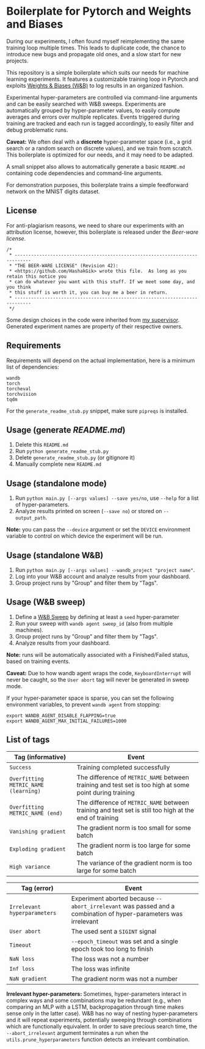 
# Boilerplate for Pytorch and Weights and Biases

During our experiments, I often found myself reimplementing the same training loop multiple times.
This leads to duplicate code, the chance to introduce new bugs and propagate old ones, and a slow start for new projects.

This repository is a simple boilerplate which suits our needs for machine learning experiments.
It features a customizable training loop in Pytorch and exploits [Weights & Biases (W&B)](https://wandb.ai) to log results in an organized fashion.

Experimental hyper-parameters are controlled via command-line arguments and can be easily searched with W&B sweeps.
Experiments are automatically grouped by hyper-parameter values, to easily compute averages and errors over multiple replicates.
Events triggered during training are tracked and each run is tagged accordingly, to easily filter and debug problematic runs.

**Caveat:** We often deal with a **discrete** hyper-parameter space (i.e., a grid search or a random search on discrete values), 
and we train from scratch. This boilerplate is optimized for our needs, and it may need to be adapted.

A small snippet also allows to automatically generate a basic `README.md` containing code dependencies and command-line arguments. 

For demonstration purposes, this boilerplate trains a simple feedforward network on the MNIST digits dataset.

## License
For anti-plagiarism reasons, we need to share our experiments with an attribution license, 
however, this boilerplate is released under the *Beer-ware license*.

```
/*
 * ----------------------------------------------------------------------------
 * "THE BEER-WARE LICENSE" (Revision 42):
 * <https://github.com/HashakGik> wrote this file.  As long as you retain this notice you
 * can do whatever you want with this stuff. If we meet some day, and you think
 * this stuff is worth it, you can buy me a beer in return.
 * ----------------------------------------------------------------------------
 */
```

Some design choices in the code were inherited from [my supervisor](https://github.com/mela64).
Generated experiment names are property of their respective owners.

## Requirements

Requirements will depend on the actual implementation, here is a minimum list of dependencies:

```
wandb
torch
torcheval
torchvision
tqdm
```

For the `generate_readme_stub.py` snippet, make sure `pipreqs` is installed.

## Usage (generate *README.md*)
1. Delete this `README.md`
2. Run `python generate_readme_stub.py`
3. Delete `generate_readme_stub.py` (or gitignore it)
4. Manually complete new `README.md`

## Usage (standalone mode)
1. Run `python main.py [--args values] --save yes/no`, use `--help` for a list of hyper-parameters.
2. Analyze results printed on screen (`--save no`) or stored on `--output_path`.

**Note:** you can pass the `--device` argument or set the `DEVICE` environment variable to control on which device the experiment will be run.

## Usage (standalone W&B)
1. Run `python main.py [--args values] --wandb_project "project name"`.
2. Log into your W&B account and analyze results from your dashboard.
3. Group project runs by "Group" and filter them by "Tags".

## Usage (W&B sweep)
1. Define a [W&B Sweep](https://docs.wandb.ai/guides/sweeps) by defining at least a `seed` hyper-parameter
2. Run your sweep with `wandb agent sweep_id` (also from multiple machines).
3. Group project runs by "Group" and filter them by "Tags".
4. Analyze results from your dashboard.

**Note:** runs will be automatically associated with a Finished/Failed status, based on training events.

**Caveat:** Due to how wandb agent wraps the code, `KeyboardInterrupt` will never be caught, so the `User abort` tag will never be generated in sweep mode.

If your hyper-parameter space is sparse, you can set the following environment variables, to prevent `wandb agent` from stopping:
```
export WANDB_AGENT_DISABLE_FLAPPING=true
export WANDB_AGENT_MAX_INITIAL_FAILURES=1000
```
## List of tags

| Tag  (informative)                   | Event                                                                                                   |
|--------------------------------------|---------------------------------------------------------------------------------------------------------|
| `Success`                            | Training completed successfully                                                                         |
| `Overfitting METRIC_NAME (learning)` | The difference of `METRIC_NAME` between training and test set is too high at some point during training |
| `Overfitting METRIC_NAME (end)`      | The difference of `METRIC_NAME` between training and test set is still too high at the end of training  |
| `Vanishing gradient`                 | The gradient norm is too small for some batch                                                           |
| `Exploding gradient`                 | The gradient norm is too large for some batch                                                           |
| `High variance`                      | The variance of the gradient norm is too large for some batch                                           |

| Tag (error)                  | Event                                                                                                           |
|------------------------------|-----------------------------------------------------------------------------------------------------------------|
| `Irrelevant hyperparameters` | Experiment aborted because `--abort_irrelevant` was passed and a combination of hyper-parameters was irrelevant |
| `User abort`                 | The used sent a `SIGINT` signal                                                                                 |
| `Timeout`                    | `--epoch_timeout` was set and a single epoch took too long to finish                                            |
| `NaN loss`                   | The loss was not a number                                                                                       |
| `Inf loss`                   | The loss was infinite                                                                                           |
| `NaN gradient`               | The gradient norm was not a number                                                                              |



**Irrelevant hyper-parameters:** Sometimes, hyper-parameters interact in complex ways and some combinations may be redundant
(e.g., when comparing an MLP with a LSTM, backpropagation through time makes sense only in the latter case).
W&B has no way of nesting hyper-parameters and it will repeat experiments, potentially sweeping through combinations which
are functionally equivalent. In order to save precious search time, the `--abort_irrelevant` argument terminates a run when
the `utils.prune_hyperparameters` function detects an irrelevant combination.